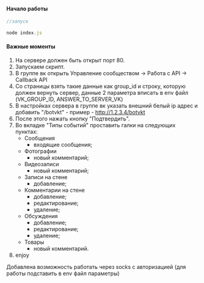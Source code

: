 #### Начало работы

```javascript
//запуск
 
node index.js
```
#### Важные моменты

1. На сервере должен быть открыт порт 80.
2. Запускаем скрипт.
3. В группе вк открыть Управление сообществом -> Работа с API -> Callback API
4. Со страницы взять такие данные как group_id и строку, которую должен вернуть сервер, данные 2 параметра вписать в env файл (VK_GROUP_ID, ANSWER_TO_SERVER_VK)
5. В настройках сервера в группе вк указать внешний белый ip адрес и добавить "/botvkt" - пример - http://1.2.3.4/botvkt
6. После этого нажать кнопку "Подтвердить".
7. Во вкладке "Типы событий" проставить галки на следующих пунктах:
    - Сообщения 
        - входящие сообщения;
    - Фотографии 
        - новый комментарий;
    - Видеозаписи 
        - новый комментарий;
    - Записи на стене 
        - добавление;
    - Комментарии на стене 
        - добавление;
        - редактирование;
        - удаление;
    - Обсуждения 
        - добавление;
        - редактирование;
        - удаление;
    - Товары 
        - новый комментарий.
6. enjoy


Добавлена возможность работать через socks с авторизацией (для работы подставить в env файл параметры)